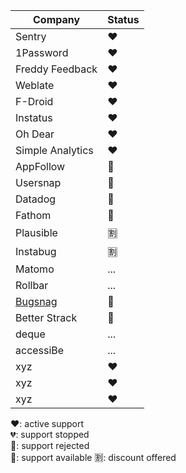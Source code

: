 Company | Status
------------ | -------------
Sentry | ❤️
1Password | ❤️
Freddy Feedback | ❤️
Weblate | ❤️
F-Droid | ❤️
Instatus | ❤️
Oh Dear | ❤️
Simple Analytics | ❤️
AppFollow | 🛑
Usersnap | 🛑
Datadog | 🛑
Fathom | 🛑
Plausible | 🈹
Instabug | 🈹
Matomo | ...
Rollbar | ...
[Bugsnag](https://www.bugsnag.com/open-source) | 🙏
Better Strack | 🙏
deque | ...
accessiBe | ...
xyz | ❤️
xyz | ❤️
xyz | ❤️

❤️: active support  
💔: support stopped  
🛑: support rejected  
🙏: support available
🈹: discount offered
